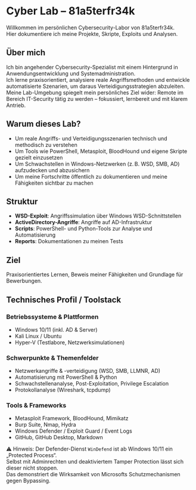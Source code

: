 # Cyber Lab – 81a5terfr34k

Willkommen im persönlichen Cybersecurity-Labor von 81a5terfr34k.  
Hier dokumentiere ich meine Projekte, Skripte, Exploits und Analysen.

## Über mich

Ich bin angehender Cybersecurity-Spezialist mit einem Hintergrund in Anwendungsentwicklung und Systemadministration.  
Ich lerne praxisorientiert, analysiere reale Angriffsmethoden und entwickle automatisierte Szenarien, um daraus Verteidigungsstrategien abzuleiten.  
Meine Lab-Umgebung spiegelt mein persönliches Ziel wider: Remote im Bereich IT-Security tätig zu werden – fokussiert, lernbereit und mit klarem Antrieb.

## Warum dieses Lab?

- Um reale Angriffs- und Verteidigungsszenarien technisch und methodisch zu verstehen
- Um Tools wie PowerShell, Metasploit, BloodHound und eigene Skripte gezielt einzusetzen
- Um Schwachstellen in Windows-Netzwerken (z. B. WSD, SMB, AD) aufzudecken und abzusichern
- Um meine Fortschritte öffentlich zu dokumentieren und meine Fähigkeiten sichtbar zu machen

## Struktur

- **WSD-Exploit**: Angriffssimulation über Windows WSD-Schnittstellen
- **ActiveDirectory-Angriffe**: Angriffe auf AD-Infrastruktur
- **Scripts**: PowerShell- und Python-Tools zur Analyse und Automatisierung
- **Reports**: Dokumentationen zu meinen Tests

## Ziel

Praxisorientiertes Lernen, Beweis meiner Fähigkeiten und Grundlage für Bewerbungen.

## Technisches Profil / Toolstack

### Betriebssysteme & Plattformen
- Windows 10/11 (inkl. AD & Server)
- Kali Linux / Ubuntu
- Hyper-V (Testlabore, Netzwerksimulationen)

### Schwerpunkte & Themenfelder
- Netzwerkangriffe & -verteidigung (WSD, SMB, LLMNR, AD)
- Automatisierung mit PowerShell & Python
- Schwachstellenanalyse, Post-Exploitation, Privilege Escalation
- Protokollanalyse (Wireshark, tcpdump)

### Tools & Frameworks
- Metasploit Framework, BloodHound, Mimikatz
- Burp Suite, Nmap, Hydra
- Windows Defender / Exploit Guard / Event Logs
- GitHub, GitHub Desktop, Markdown

⚠️ Hinweis: Der Defender-Dienst `WinDefend` ist ab Windows 10/11 ein „Protected Process“.  
Selbst mit Adminrechten und deaktiviertem Tamper Protection lässt sich dieser nicht stoppen.  
Das demonstriert die Wirksamkeit von Microsofts Schutzmechanismen gegen Bypassing.
